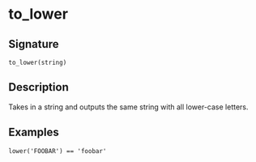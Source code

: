# to_lower

## Signature

`to_lower(string)`

## Description

Takes in a string and outputs the same string with all lower-case letters.

## Examples

```
lower('FOOBAR') == 'foobar'
```

